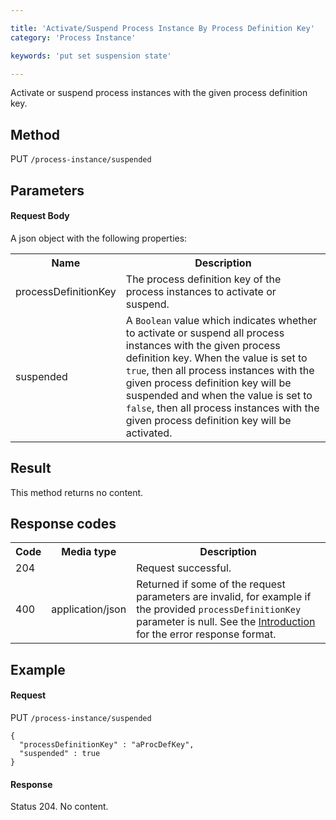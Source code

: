 ```yaml
---

title: 'Activate/Suspend Process Instance By Process Definition Key'
category: 'Process Instance'

keywords: 'put set suspension state'

---
```



Activate or suspend process instances with the given process definition key.

Method
------

PUT `/process-instance/suspended`

Parameters
----------

#### Request Body

A json object with the following properties:

<table class="table table-striped">
  <tr>
    <th>Name</th>
    <th>Description</th>
  </tr>
  <tr>
    <td>processDefinitionKey</td>
    <td>The process definition key of the process instances to activate or suspend.</td>
  </tr>  
  <tr>
    <td>suspended</td>
    <td>A <code>Boolean</code> value which indicates whether to activate or suspend all process instances with the given process definition key. When the value is set to <code>true</code>, then all process instances with the given process definition key will be suspended and when the value is set to <code>false</code>, then all process instances with the given process definition key will be activated.</td>
  </tr>
</table>


Result
------

This method returns no content.

  
Response codes
--------------  

<table class="table table-striped">
  <tr>
    <th>Code</th>
    <th>Media type</th>
    <th>Description</th>
  </tr>
  <tr>
    <td>204</td>
    <td></td>
    <td>Request successful.</td>
  </tr>
  <tr>
    <td>400</td>
    <td>application/json</td>
    <td>Returned if some of the request parameters are invalid, for example if the provided <code>processDefinitionKey</code> parameter is null. See the <a href="ref:#overview-introduction">Introduction</a> for the error response format.</td>
  </tr>
</table>

  
Example
-------

#### Request

PUT `/process-instance/suspended`
  
    {
      "processDefinitionKey" : "aProcDefKey",
      "suspended" : true
    }
     
#### Response
    
Status 204. No content.